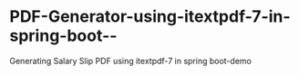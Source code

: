 # PDF-Generator-using-itextpdf-7-in-spring-boot--
Generating Salary Slip PDF using itextpdf-7 in spring boot-demo
